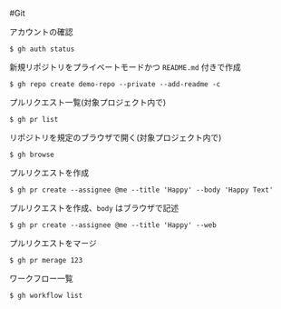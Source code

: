 #Git

アカウントの確認
```terminal
$ gh auth status
```

新規リポジトリをプライベートモードかつ `README.md` 付きで作成
```terminal
$ gh repo create demo-repo --private --add-readme -c
```

プルリクエスト一覧(対象プロジェクト内で)
```terminal
$ gh pr list
```

リポジトリを規定のブラウザで開く(対象プロジェクト内で)
```terminal
$ gh browse
```

プルリクエストを作成
```terminal
$ gh pr create --assignee @me --title 'Happy' --body 'Happy Text'
```

プルリクエストを作成、`body` はブラウザで記述
```terminal
$ gh pr create --assignee @me --title 'Happy' --web
```

プルリクエストをマージ
```terminal
$ gh pr merage 123
```

ワークフロー一覧
```terminal
$ gh workflow list
```
